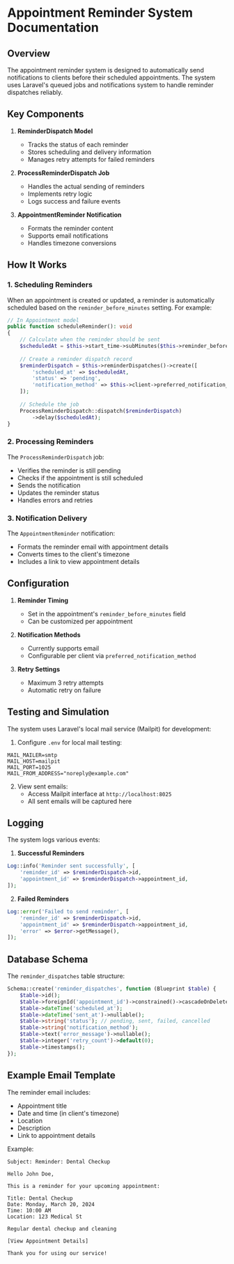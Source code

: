 # Appointment Reminder System Documentation

## Overview

The appointment reminder system is designed to automatically send notifications to clients before their scheduled appointments. The system uses Laravel's queued jobs and notifications system to handle reminder dispatches reliably.

## Key Components

1. **ReminderDispatch Model**
   - Tracks the status of each reminder
   - Stores scheduling and delivery information
   - Manages retry attempts for failed reminders

2. **ProcessReminderDispatch Job**
   - Handles the actual sending of reminders
   - Implements retry logic
   - Logs success and failure events

3. **AppointmentReminder Notification**
   - Formats the reminder content
   - Supports email notifications
   - Handles timezone conversions

## How It Works

### 1. Scheduling Reminders

When an appointment is created or updated, a reminder is automatically scheduled based on the `reminder_before_minutes` setting. For example:

```php
// In Appointment model
public function scheduleReminder(): void
{
    // Calculate when the reminder should be sent
    $scheduledAt = $this->start_time->subMinutes($this->reminder_before_minutes);
    
    // Create a reminder dispatch record
    $reminderDispatch = $this->reminderDispatches()->create([
        'scheduled_at' => $scheduledAt,
        'status' => 'pending',
        'notification_method' => $this->client->preferred_notification_method,
    ]);
    
    // Schedule the job
    ProcessReminderDispatch::dispatch($reminderDispatch)
        ->delay($scheduledAt);
}
```

### 2. Processing Reminders

The `ProcessReminderDispatch` job:
- Verifies the reminder is still pending
- Checks if the appointment is still scheduled
- Sends the notification
- Updates the reminder status
- Handles errors and retries

### 3. Notification Delivery

The `AppointmentReminder` notification:
- Formats the reminder email with appointment details
- Converts times to the client's timezone
- Includes a link to view appointment details

## Configuration

1. **Reminder Timing**
   - Set in the appointment's `reminder_before_minutes` field
   - Can be customized per appointment

2. **Notification Methods**
   - Currently supports email
   - Configurable per client via `preferred_notification_method`

3. **Retry Settings**
   - Maximum 3 retry attempts
   - Automatic retry on failure

## Testing and Simulation

The system uses Laravel's local mail service (Mailpit) for development:

1. Configure `.env` for local mail testing:
```
MAIL_MAILER=smtp
MAIL_HOST=mailpit
MAIL_PORT=1025
MAIL_FROM_ADDRESS="noreply@example.com"
```

2. View sent emails:
   - Access Mailpit interface at `http://localhost:8025`
   - All sent emails will be captured here

## Logging

The system logs various events:

1. **Successful Reminders**
```php
Log::info('Reminder sent successfully', [
    'reminder_id' => $reminderDispatch->id,
    'appointment_id' => $reminderDispatch->appointment_id,
]);
```

2. **Failed Reminders**
```php
Log::error('Failed to send reminder', [
    'reminder_id' => $reminderDispatch->id,
    'appointment_id' => $reminderDispatch->appointment_id,
    'error' => $error->getMessage(),
]);
```

## Database Schema

The `reminder_dispatches` table structure:
```php
Schema::create('reminder_dispatches', function (Blueprint $table) {
    $table->id();
    $table->foreignId('appointment_id')->constrained()->cascadeOnDelete();
    $table->dateTime('scheduled_at');
    $table->dateTime('sent_at')->nullable();
    $table->string('status'); // pending, sent, failed, cancelled
    $table->string('notification_method');
    $table->text('error_message')->nullable();
    $table->integer('retry_count')->default(0);
    $table->timestamps();
});
```

## Example Email Template

The reminder email includes:
- Appointment title
- Date and time (in client's timezone)
- Location
- Description
- Link to appointment details

Example:
```
Subject: Reminder: Dental Checkup

Hello John Doe,

This is a reminder for your upcoming appointment:

Title: Dental Checkup
Date: Monday, March 20, 2024
Time: 10:00 AM
Location: 123 Medical St

Regular dental checkup and cleaning

[View Appointment Details]

Thank you for using our service!
``` 